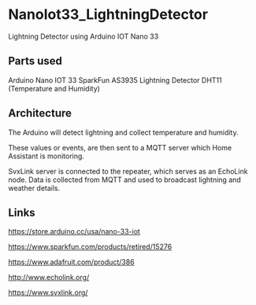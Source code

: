 # NanoIot33_LightningDetector
Lightning Detector using Arduino IOT Nano 33

## Parts used
Arduino Nano IOT 33
SparkFun AS3935 Lightning Detector
DHT11 (Temperature and Humidity)

## Architecture
The Arduino will detect lightning and collect temperature and humidity.

These values or events, are then sent to a MQTT server which Home Assistant is monitoring.

SvxLink server is connected to the repeater, which serves as an EchoLink node. Data is collected from MQTT and used to broadcast lightning and weather details.

## Links
https://store.arduino.cc/usa/nano-33-iot

https://www.sparkfun.com/products/retired/15276

https://www.adafruit.com/product/386

http://www.echolink.org/

https://www.svxlink.org/

